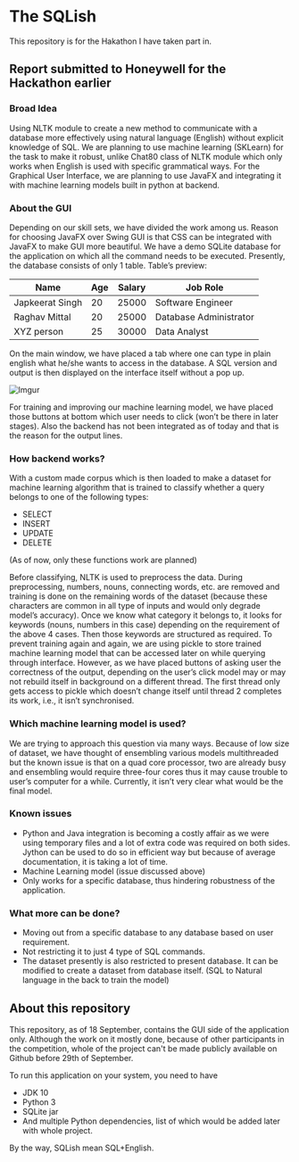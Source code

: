 # The SQLish

This repository is for the Hakathon I have taken part in.

## Report submitted to Honeywell for the Hackathon earlier

### Broad Idea
Using NLTK module to create a new method to communicate with a database more effectively using natural language (English) without explicit knowledge of SQL. We are planning to use machine learning (SKLearn) for the task to make it robust, unlike Chat80 class of NLTK module which only works when English is used with specific grammatical ways. For the Graphical User Interface, we are planning to use JavaFX and integrating it with machine learning models built in python at backend.

### About the GUI
Depending on our skill sets, we have divided the work among us. Reason for choosing JavaFX over Swing GUI is that CSS can be integrated with JavaFX to make GUI more beautiful.
We have a demo SQLite database for the application on which all the command needs to be executed. Presently, the database consists of only 1 table. Table’s preview:

| Name | Age | Salary | Job Role |
| -------- | -------- | -------- | --------- |
| Japkeerat Singh | 20 | 25000 | Software Engineer |
| Raghav Mittal | 20 | 25000 | Database Administrator |
| XYZ person | 25 | 30000 | Data Analyst |

On the main window, we have placed a tab where one can type in plain english what he/she wants to access in the database. A SQL version and output is then displayed on the interface itself without a pop up.

![Imgur](https://i.imgur.com/hmDH6U9l.png?1)

For training and improving our machine learning model, we have placed those buttons at bottom which user needs to click (won’t be there in later stages). Also the backend has not been integrated as of today and that is the reason for the output lines.
### How backend works?
With a custom made corpus which is then loaded to make a dataset for machine learning algorithm that is trained to classify whether a query belongs to one of the following types:
* SELECT
* INSERT
* UPDATE
* DELETE

(As of now, only these functions work are planned)

Before classifying, NLTK is used to preprocess the data. During preprocessing, numbers, nouns, connecting words, etc. are removed and training is done on the remaining words of the dataset (because these characters are common in all type of inputs and would only degrade model’s accuracy).
Once we know what category it belongs to, it looks for keywords (nouns, numbers in this case) depending on the requirement of the above 4 cases. Then those keywords are structured as required.
To prevent training again and again, we are using pickle to store trained machine learning model that can be accessed later on while querying through interface. However, as we have placed buttons of asking user the correctness of the output, depending on the user’s click model may or may not rebuild itself in background on a different thread. The first thread only gets access to pickle which doesn’t change itself until thread 2 completes its work, i.e., it isn’t synchronised.

### Which machine learning model is used?
We are trying to approach this question via many ways. Because of low size of dataset, we have thought of ensembling various models multithreaded but the known issue is that on a quad core processor, two are already busy and ensembling would require three-four cores thus it may cause trouble to user’s computer for a while. Currently, it isn’t very clear what would be the final model.

### Known issues
* Python and Java integration is becoming a costly affair as we were using temporary files and a lot of extra code was required on both sides. Jython can be used to do so in efficient way but because of average documentation, it is taking a lot of time.
* Machine Learning model (issue discussed above)
* Only works for a specific database, thus hindering robustness of the application.

### What more can be done?
* Moving out from a specific database to any database based on user requirement.
* Not restricting it to just 4 type of SQL commands.
* The dataset presently is also restricted to present database. It can be modified to create a dataset from database itself. (SQL to Natural language in the back to train the model)

## About this repository

This repository, as of 18 September, contains the GUI side of the application only. Although the work on it mostly done, because of other participants in the competition, whole of the project can't be made publicly available on Github before 29th of September.

To run this application on your system, you need to have
* JDK 10
* Python 3
* SQLite jar
* And multiple Python dependencies, list of which would be added later with whole project.

By the way, SQLish mean SQL+English.
